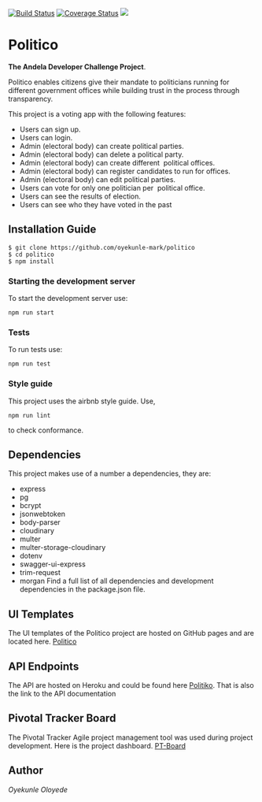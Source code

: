 [![Build Status](https://travis-ci.com/Oyekunle-Mark/politico.svg?branch=ch-api-integration-163505391)](https://travis-ci.com/Oyekunle-Mark/politico)
[![Coverage Status](https://coveralls.io/repos/github/Oyekunle-Mark/politico/badge.svg?branch=ch-improve-test-163646971)](https://coveralls.io/github/Oyekunle-Mark/politico?branch=ch-improve-test-163646971)
<a href="https://codeclimate.com/github/Oyekunle-Mark/politico/maintainability"><img src="https://api.codeclimate.com/v1/badges/67b6bb0468e626ffbcbf/maintainability" /></a>

# Politico
**The Andela Developer Challenge Project**.

Politico enables citizens give their mandate to politicians running for different government offices 
while building trust in the process through transparency. 

This project is a voting app with the following features:
* Users can sign up. 
* Users can login. 
* Admin (electoral body) can create political parties. 
* Admin (electoral body) can delete a political party. 
* Admin (electoral body) can create different ​ political offices​.
* Admin (electoral body) can register candidates to run for offices.
* Admin (electoral body) can edit political parties.
* Users can vote for only one politician per ​ political office​.  
* Users can see the results of election.
* Users can see who they have voted in the past


## Installation Guide
```
$ git clone https://github.com/oyekunle-mark/politico
$ cd politico
$ npm install
```

### Starting the development server
To start the development server use:
```
npm run start
```

### Tests
To run tests use:
```
npm run test
```

### Style guide
This project uses the airbnb style guide. Use,
```
npm run lint
```
to check conformance.


## Dependencies
This project makes use of a number a dependencies, they are:
* express
* pg
* bcrypt
* jsonwebtoken
* body-parser
* cloudinary
* multer
* multer-storage-cloudinary
* dotenv
* swagger-ui-express
* trim-request
* morgan
Find a full list of all dependencies and development dependencies in the package.json file.


## UI Templates
The UI templates of the Politico project are hosted on GitHub pages and are located here.
[Politico](https://oyekunle-mark.github.io/politico/)

## API Endpoints
The API are hosted on Heroku and could be found here [Politiko](http://politiko.herokuapp.com/api/v1/).
That is also the link to the API documentation


## Pivotal Tracker Board
The Pivotal Tracker Agile project management tool was used during project development. Here is the project dashboard.
[PT-Board](https://www.pivotaltracker.com/n/projects/2239436)


## Author
*Oyekunle Oloyede*

